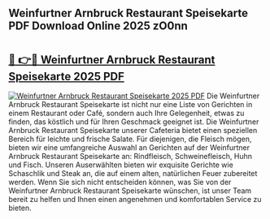 ## Weinfurtner Arnbruck Restaurant Speisekarte PDF Download Online 2025 zO0nn

# <h2><a href="http://gc9bkok.nevu.top/?p=Weinfurtner+Arnbruck+Restaurant+Speisekarte">🔗 👉🔴 Weinfurtner Arnbruck Restaurant Speisekarte 2025 PDF</a></h2>

[![Weinfurtner Arnbruck Restaurant Speisekarte 2025 PDF](https://i.imgur.com/dBaPXMq.png)](http://gc9bkok.nevu.top/?p=Weinfurtner+Arnbruck+Restaurant+Speisekarte)
Die Weinfurtner Arnbruck Restaurant Speisekarte ist nicht nur eine Liste von Gerichten in einem Restaurant oder Café, sondern auch Ihre Gelegenheit, etwas zu finden, das köstlich und für Ihren Geschmack geeignet ist. Die Weinfurtner Arnbruck Restaurant Speisekarte unserer Cafeteria bietet einen speziellen Bereich für leichte und frische Salate. Für diejenigen, die Fleisch mögen, bieten wir eine umfangreiche Auswahl an Gerichten auf der Weinfurtner Arnbruck Restaurant Speisekarte an: Rindfleisch, Schweinefleisch, Huhn und Fisch. Unseren Auserwählten bieten wir exquisite Gerichte wie Schaschlik und Steak an, die auf einem alten, natürlichen Feuer zubereitet werden. Wenn Sie sich nicht entscheiden können, was Sie von der Weinfurtner Arnbruck Restaurant Speisekarte wünschen, ist unser Team bereit zu helfen und Ihnen einen angenehmen und komfortablen Service zu bieten.
